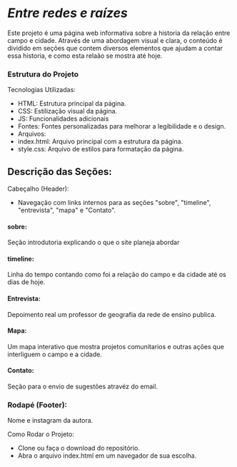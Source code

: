 # _Entre redes e raízes_

Este projeto é uma página web informativa sobre a historia da relação entre campo e cidade. Através de uma abordagem visual e clara, o conteúdo é dividido em seções que contem diversos elementos que ajudam a contar essa historia, e como esta relaão se mostra até hoje.

### Estrutura do Projeto

Tecnologias Utilizadas:

- HTML: Estrutura principal da página.
- CSS: Estilização visual da página.
- JS: Funcionalidades adicionais
- Fontes: Fontes personalizadas para melhorar a legibilidade e o design.
- Arquivos:
- index.html: Arquivo principal com a estrutura da página.
- style.css: Arquivo de estilos para formatação da página.

## Descrição das Seções:

Cabeçalho (Header):

- Navegação com links internos para as seções "sobre", "timeline", "entrevista", "mapa" e "Contato".

#### sobre:

Seção introdutoria explicando o que o site planeja abordar

#### timeline:

Linha do tempo contando como foi a relação do campo e da cidade até os dias de hoje.

#### Entrevista:

Depoimento real um professor de geografia da rede de ensino publica.

#### Mapa:

Um mapa interativo que mostra projetos comunitarios e outras ações que interliguem o campo e a cidade.

#### Contato:

Seção para o envio de sugestões atravéz do email.

### Rodapé (Footer):

Nome e instagram da autora.

Como Rodar o Projeto:

- Clone ou faça o download do repositório.
- Abra o arquivo index.html em um navegador de sua escolha.
